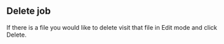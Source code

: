 ## Delete job

If there is a file you would like to delete visit that file in Edit mode and click Delete.

